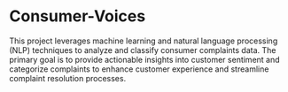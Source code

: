 # Consumer-Voices
This project leverages machine learning and natural language processing (NLP) techniques to analyze and classify consumer complaints data. The primary goal is to provide actionable insights into customer sentiment and categorize complaints to enhance customer experience and streamline complaint resolution processes.
